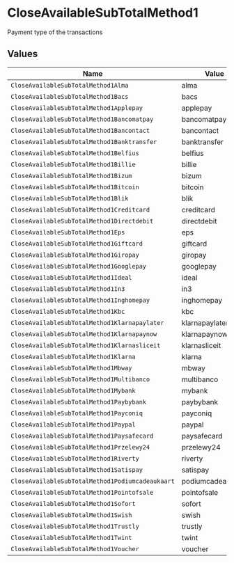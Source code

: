 # CloseAvailableSubTotalMethod1

Payment type of the transactions


## Values

| Name                                             | Value                                            |
| ------------------------------------------------ | ------------------------------------------------ |
| `CloseAvailableSubTotalMethod1Alma`              | alma                                             |
| `CloseAvailableSubTotalMethod1Bacs`              | bacs                                             |
| `CloseAvailableSubTotalMethod1Applepay`          | applepay                                         |
| `CloseAvailableSubTotalMethod1Bancomatpay`       | bancomatpay                                      |
| `CloseAvailableSubTotalMethod1Bancontact`        | bancontact                                       |
| `CloseAvailableSubTotalMethod1Banktransfer`      | banktransfer                                     |
| `CloseAvailableSubTotalMethod1Belfius`           | belfius                                          |
| `CloseAvailableSubTotalMethod1Billie`            | billie                                           |
| `CloseAvailableSubTotalMethod1Bizum`             | bizum                                            |
| `CloseAvailableSubTotalMethod1Bitcoin`           | bitcoin                                          |
| `CloseAvailableSubTotalMethod1Blik`              | blik                                             |
| `CloseAvailableSubTotalMethod1Creditcard`        | creditcard                                       |
| `CloseAvailableSubTotalMethod1Directdebit`       | directdebit                                      |
| `CloseAvailableSubTotalMethod1Eps`               | eps                                              |
| `CloseAvailableSubTotalMethod1Giftcard`          | giftcard                                         |
| `CloseAvailableSubTotalMethod1Giropay`           | giropay                                          |
| `CloseAvailableSubTotalMethod1Googlepay`         | googlepay                                        |
| `CloseAvailableSubTotalMethod1Ideal`             | ideal                                            |
| `CloseAvailableSubTotalMethod1In3`               | in3                                              |
| `CloseAvailableSubTotalMethod1Inghomepay`        | inghomepay                                       |
| `CloseAvailableSubTotalMethod1Kbc`               | kbc                                              |
| `CloseAvailableSubTotalMethod1Klarnapaylater`    | klarnapaylater                                   |
| `CloseAvailableSubTotalMethod1Klarnapaynow`      | klarnapaynow                                     |
| `CloseAvailableSubTotalMethod1Klarnasliceit`     | klarnasliceit                                    |
| `CloseAvailableSubTotalMethod1Klarna`            | klarna                                           |
| `CloseAvailableSubTotalMethod1Mbway`             | mbway                                            |
| `CloseAvailableSubTotalMethod1Multibanco`        | multibanco                                       |
| `CloseAvailableSubTotalMethod1Mybank`            | mybank                                           |
| `CloseAvailableSubTotalMethod1Paybybank`         | paybybank                                        |
| `CloseAvailableSubTotalMethod1Payconiq`          | payconiq                                         |
| `CloseAvailableSubTotalMethod1Paypal`            | paypal                                           |
| `CloseAvailableSubTotalMethod1Paysafecard`       | paysafecard                                      |
| `CloseAvailableSubTotalMethod1Przelewy24`        | przelewy24                                       |
| `CloseAvailableSubTotalMethod1Riverty`           | riverty                                          |
| `CloseAvailableSubTotalMethod1Satispay`          | satispay                                         |
| `CloseAvailableSubTotalMethod1Podiumcadeaukaart` | podiumcadeaukaart                                |
| `CloseAvailableSubTotalMethod1Pointofsale`       | pointofsale                                      |
| `CloseAvailableSubTotalMethod1Sofort`            | sofort                                           |
| `CloseAvailableSubTotalMethod1Swish`             | swish                                            |
| `CloseAvailableSubTotalMethod1Trustly`           | trustly                                          |
| `CloseAvailableSubTotalMethod1Twint`             | twint                                            |
| `CloseAvailableSubTotalMethod1Voucher`           | voucher                                          |